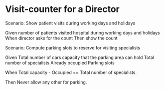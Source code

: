 # Visit-counter for a Director

Scenario: Show patient visits during working days and holidays

  Given number of patients visited hospital during working days and holidays
  When director asks for the count
  Then show the count

Scenario: Compute parking slots to reserve for visiting specialists

  Given 
  Total number of cars capacity that the parking area can hold 
  Total number of specialists
  Already occupied Parking slots 
  
  When
  Total capacity - Occupied == Total number of specialists.
  
  Then
  Never allow any other for parking. 
